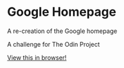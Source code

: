 # Google Homepage
A re-creation of the Google homepage

A challenge for The Odin Project

[View this in browser!](http://htmlpreview.github.io/?https://github.com/toashel/google-homepage/index.html)

